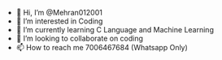 - 👋 Hi, I’m @Mehran012001
- 👀 I’m interested in Coding
- 🌱 I’m currently learning C Language and Machine Learning
- 💞️ I’m looking to collaborate on coding
- 📫 How to reach me 7006467684 (Whatsapp Only)

<!---
Mehran012001/Mehran012001 is a ✨ special ✨ repository because its `README.md` (this file) appears on your GitHub profile.
You can click the Preview link to take a look at your changes.
--->
